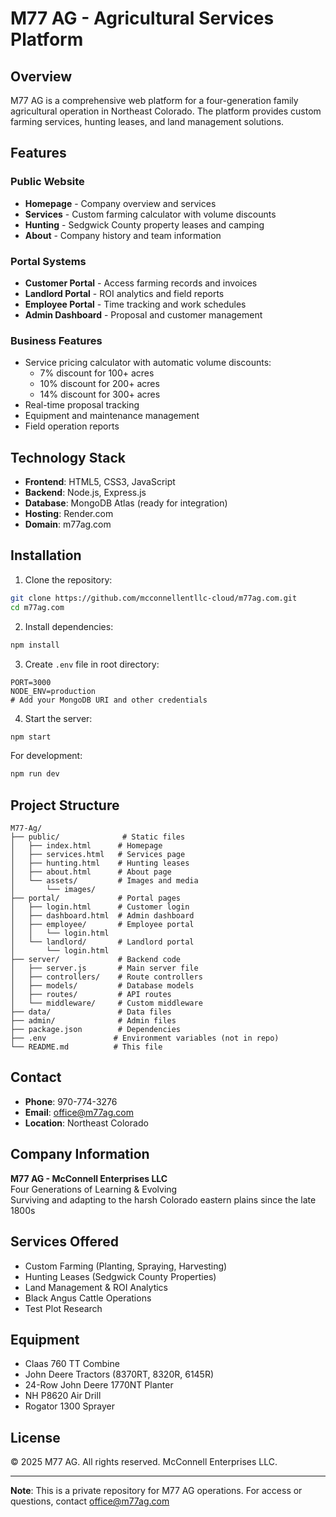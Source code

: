# M77 AG - Agricultural Services Platform

## Overview
M77 AG is a comprehensive web platform for a four-generation family agricultural operation in Northeast Colorado. The platform provides custom farming services, hunting leases, and land management solutions.

## Features

### Public Website
- **Homepage** - Company overview and services
- **Services** - Custom farming calculator with volume discounts
- **Hunting** - Sedgwick County property leases and camping
- **About** - Company history and team information

### Portal Systems
- **Customer Portal** - Access farming records and invoices
- **Landlord Portal** - ROI analytics and field reports
- **Employee Portal** - Time tracking and work schedules
- **Admin Dashboard** - Proposal and customer management

### Business Features
- Service pricing calculator with automatic volume discounts:
  - 7% discount for 100+ acres
  - 10% discount for 200+ acres
  - 14% discount for 300+ acres
- Real-time proposal tracking
- Equipment and maintenance management
- Field operation reports

## Technology Stack
- **Frontend**: HTML5, CSS3, JavaScript
- **Backend**: Node.js, Express.js
- **Database**: MongoDB Atlas (ready for integration)
- **Hosting**: Render.com
- **Domain**: m77ag.com

## Installation

1. Clone the repository:
```bash
git clone https://github.com/mcconnellentllc-cloud/m77ag.com.git
cd m77ag.com
```

2. Install dependencies:
```bash
npm install
```

3. Create `.env` file in root directory:
```env
PORT=3000
NODE_ENV=production
# Add your MongoDB URI and other credentials
```

4. Start the server:
```bash
npm start
```

For development:
```bash
npm run dev
```

## Project Structure
```
M77-Ag/
├── public/              # Static files
│   ├── index.html      # Homepage
│   ├── services.html   # Services page
│   ├── hunting.html    # Hunting leases
│   ├── about.html      # About page
│   └── assets/         # Images and media
│       └── images/
├── portal/             # Portal pages
│   ├── login.html      # Customer login
│   ├── dashboard.html  # Admin dashboard
│   ├── employee/       # Employee portal
│   │   └── login.html
│   └── landlord/       # Landlord portal
│       └── login.html
├── server/             # Backend code
│   ├── server.js       # Main server file
│   ├── controllers/    # Route controllers
│   ├── models/         # Database models
│   ├── routes/         # API routes
│   └── middleware/     # Custom middleware
├── data/               # Data files
├── admin/              # Admin files
├── package.json        # Dependencies
├── .env               # Environment variables (not in repo)
└── README.md          # This file
```

## Contact
- **Phone**: 970-774-3276
- **Email**: office@m77ag.com
- **Location**: Northeast Colorado

## Company Information
**M77 AG - McConnell Enterprises LLC**  
Four Generations of Learning & Evolving  
Surviving and adapting to the harsh Colorado eastern plains since the late 1800s

## Services Offered
- Custom Farming (Planting, Spraying, Harvesting)
- Hunting Leases (Sedgwick County Properties)
- Land Management & ROI Analytics
- Black Angus Cattle Operations
- Test Plot Research

## Equipment
- Claas 760 TT Combine
- John Deere Tractors (8370RT, 8320R, 6145R)
- 24-Row John Deere 1770NT Planter
- NH P8620 Air Drill
- Rogator 1300 Sprayer

## License
© 2025 M77 AG. All rights reserved. McConnell Enterprises LLC.

---

**Note**: This is a private repository for M77 AG operations. For access or questions, contact office@m77ag.com
